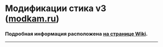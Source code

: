 # Модификации стика v3 ([modkam.ru](https://))
### Подробная информация расположена [на странице Wiki](https://github.com/wiki).
***
